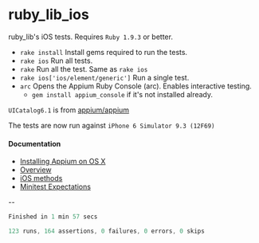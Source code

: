 ruby_lib_ios
=====================

ruby_lib's iOS tests. Requires `Ruby 1.9.3` or better.

- `rake install` Install gems required to run the tests.
- `rake ios` Run all tests.
- `rake` Run all the test. Same as `rake ios`
- `rake ios['ios/element/generic']` Run a single test.
- `arc` Opens the Appium Ruby Console (arc). Enables interactive testing.
  - `gem install appium_console` if it's not installed already.

`UICatalog6.1` is from [appium/appium](https://github.com/appium/appium/blob/master/assets/UICatalog6.1.app.zip)

The tests are now run against `iPhone 6 Simulator 9.3 (12F69)`

#### Documentation

- [Installing Appium on OS X](https://github.com/appium/ruby_console/blob/master/osx.md)
- [Overview](https://github.com/appium/ruby_lib/blob/master/docs/docs.md) 
- [iOS methods](https://github.com/appium/ruby_lib/blob/master/docs/ios_docs.md)
- [Minitest Expectations](http://ruby-doc.org/stdlib-1.9.3/libdoc/minitest/spec/rdoc/MiniTest/Expectations.html)

--

```java
Finished in 1 min 57 secs

123 runs, 164 assertions, 0 failures, 0 errors, 0 skips
```
